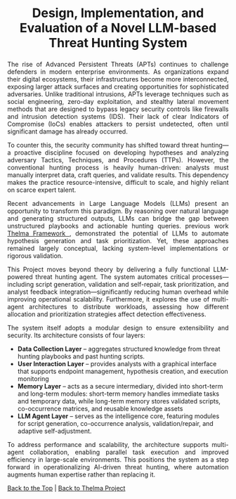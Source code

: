 <h1 align="center">
  <br />
  Design, Implementation, and Evaluation of a Novel LLM-based Threat Hunting System
  <br />

  ### 

<p align="justify"> The rise of Advanced Persistent Threats (APTs) continues to challenge defenders in modern enterprise environments. As organizations expand their digital ecosystems, their infrastructures become more interconnected, exposing larger attack surfaces and creating opportunities for sophisticated adversaries. Unlike traditional intrusions, APTs leverage techniques such as social engineering, zero-day exploitation, and stealthy lateral movement methods that are designed to bypass legacy security controls like firewalls and intrusion detection systems (IDS). Their lack of clear Indicators of Compromise (IoCs) enables attackers to persist undetected, often until significant damage has already occurred. </p>

<p align="justify"> To counter this, the security community has shifted toward threat hunting—a proactive discipline focused on developing hypotheses and analyzing adversary Tactics, Techniques, and Procedures (TTPs). However, the conventional hunting process is heavily human-driven: analysts must manually interpret data, craft queries, and validate results. This dependency makes the practice resource-intensive, difficult to scale, and highly reliant on scarce expert talent.  </p>
 
<p align="justify">Recent advancements in Large Language Models (LLMs) present an opportunity to transform this paradigm. By reasoning over natural language and generating structured outputs, LLMs can bridge the gap between unstructured playbooks and actionable hunting queries. previous work   <a href="[https://github.com/ntust-imlabyrinth/labyrinth/blob/GilvyThelmaProjectM/projects/Thelma/README.md#----thelma-project--](https://github.com/ntust-im-labyrinth/labyrinth/blob/GilvyThelmaProjectM/projects/Thelma/README.md#----thelma-project--)"> Thelma Framework </a> , demonstrated the potential of LLMs to automate hypothesis generation and task prioritization. Yet, these approaches remained largely conceptual, lacking system-level implementations or rigorous validation. </p>

<p align="justify"> This Project moves beyond theory by delivering a fully functional LLM-powered threat hunting agent. The system automates critical processes—including script generation, validation and self-repair, task prioritization, and analyst feedback integration—significantly reducing human overhead while improving operational scalability. Furthermore, it explores the use of multi-agent architectures to distribute workloads, assessing how different allocation and prioritization strategies affect detection effectiveness. </p>

<p align="justify"> The system itself adopts a modular design to ensure extensibility and security. Its architecture consists of four layers: </p>

-  <b>Data Collection Layer</b> – aggregates structured knowledge from threat hunting playbooks and past hunting scripts.
-  <b>User Interaction Layer</b> – provides analysts with a graphical interface that supports endpoint management, hypothesis creation, and execution monitoring
- <b> Memory Layer</b> – acts as a secure intermediary, divided into short-term and long-term modules: short-term memory handles immediate tasks and temporary data, while long-term memory stores validated scripts, co-occurrence matrices, and reusable knowledge assets
-  <b>LLM Agent Layer</b> – serves as the intelligence core, featuring modules for script generation, co-occurrence analysis, validation/repair, and adaptive self-adjustment.

<p align="justify"> To address performance and scalability, the architecture supports multi-agent collaboration, enabling parallel task execution and improved efficiency in large-scale environments. This positions the system as a step forward in operationalizing AI-driven threat hunting, where automation augments human expertise rather than replacing it.</p>

[Back to the Top](https://github.com/ntust-im-labyrinth/labyrinth/blob/GilvyThelmaProjectM/projects/Thelma/Evaluation%20of%20a%20novel%20LLM-based%20threat%20hunting%20system/README.md#----design-implementation-and-evaluation-of-a-novel-llm-based-threat-hunting-system--) | [Back to Thelma Project](https://github.com/ntust-im-labyrinth/labyrinth/blob/GilvyThelmaProjectM/projects/Thelma/README.md#----thelma-project--)
 ### 
